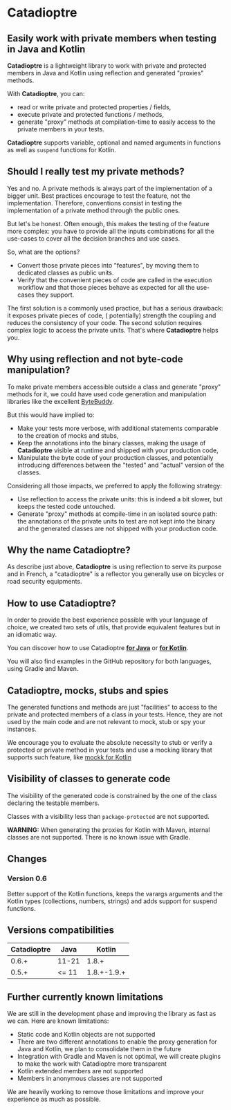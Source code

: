 # Catadioptre

## Easily work with private members when testing in Java and Kotlin

**Catadioptre** is a lightweight library to work with private and protected members in Java and Kotlin using reflection
and
generated "proxies" methods.

With **Catadioptre**, you can:

* read or write private and protected properties / fields,
* execute private and protected functions / methods,
* generate "proxy" methods at compilation-time to easily access to the private members in your tests.

**Catadioptre** supports variable, optional and named arguments in functions as well as `suspend` functions for Kotlin.

## Should I really test my private methods?

Yes and no. A private methods is always part of the implementation of a bigger unit. Best practices encourage to test
the feature, not the implementation. Therefore, conventions consist in testing the implementation of a private method
through the public ones.

But let's be honest. Often enough, this makes the testing of the feature more complex: you have to provide all the
inputs combinations
for all the use-cases to cover all the decision branches and use cases.

So, what are the options?

* Convert those private pieces into "features", by moving them to dedicated classes as public units.
* Verify that the convenient pieces of code are called in the execution workflow and that those pieces behave as
  expected for all the use-cases they support.

The first solution is a commonly used practice, but has a serious drawback: it exposes private pieces of code, (
potentially) strength the coupling and reduces the consistency of your code.
The second solution requires complex logic to access the private units. That's where **Catadioptre** helps you.

## Why using reflection and not byte-code manipulation?

To make private members accessible outside a class and generate "proxy" methods for it, we could have used code
generation and manipulation libraries like the excellent [ByteBuddy](https://bytebuddy.net/).

But this would have implied to:

* Make your tests more verbose, with additional statements comparable to the creation of mocks and stubs,
* Keep the annotations into the binary classes, making the usage of **Catadioptre** visible at runtime and shipped with
  your production code,
* Manipulate the byte code of your production classes, and potentially introducing differences between the "tested"
  and "actual" version of the classes.

Considering all those impacts, we preferred to apply the following strategy:

* Use reflection to access the private units: this is indeed a bit slower, but keeps the tested code untouched.
* Generate "proxy" methods at compile-time in an isolated source path: the annotations of the private units to test are
  not kept into the binary and the generated classes are not shipped with your production code.

## Why the name Catadioptre?

As describe just above, **Catadioptre** is using reflection to serve its purpose and in French, a "catadioptre" is a
reflector you generally use on bicycles or road security equipments.

## How to use Catadioptre?

In order to provide the best experience possible with your language of choice, we created two sets of utils, that
provide equivalent features but in an idiomatic way.

You can discover how to use Catadioptre **[for Java](./java.md)** or **[for Kotlin](./kotlin.md)**.

You will also find examples in the GitHub repository for both languages, using Gradle and Maven.

## Catadioptre, mocks, stubs and spies

The generated functions and methods are just "facilities" to access to the private and protected members of a class in
your tests.
Hence, they are not used by the main code and are not relevant to mock, stub or spy your instances.

We encourage you to evaluate the absolute necessity to stub or verify a protected or private method in your tests and
use
a mocking library that supports such feature, like [mockk for Kotlin](https://mockk.io/)

## Visibility of classes to generate code

The visibility of the generated code is constrained by the one of the class declaring the testable members.

Classes with a visibility less than `package-protected` are not supported.

**WARNING:** When generating the proxies for Kotlin with Maven, internal classes are not supported. There is no known
issue with Gradle.

## Changes

### Version 0.6

Better support of the Kotlin functions, keeps the varargs arguments and the Kotlin types (collections, numbers,
strings) and adds support for suspend functions.

## Versions compatibilities

| Catadioptre | Java  | Kotlin      |
|-------------|-------|-------------|
| 0.6.+       | 11-21 | 1.8.+       |
| 0.5.+       | <= 11 | 1.8.+-1.9.+ |

## Further currently known limitations

We are still in the development phase and improving the library as fast as we can. Here are known limitations:

* Static code and Kotlin objects are not supported
* There are two different annotations to enable the proxy generation for Java and Kotlin, we plan to consolidate them in
  the future
* Integration with Gradle and Maven is not optimal, we will create plugins to make the work with Catadioptre more
  transparent
* Kotlin extended members are not supported
* Members in anonymous classes are not supported

We are heavily working to remove those limitations and improve your experience as much as possible.